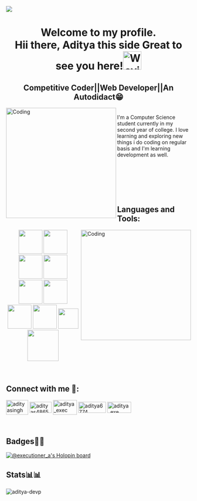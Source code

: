 <img src=https://camo.githubusercontent.com/f7894ccfe5f969fc2ef0c0023ae611e88da80b9381f0b90360d58b158d27593b/68747470733a2f2f692e696d6775722e636f6d2f344153616679302e706e67>
<h1 align="center">Welcome to my profile.<br>
Hii there, Aditya this side Great to see you here!<img src="https://raw.githubusercontent.com/Rishabh2804/Rishabh2804/master/Resources/wave.gif" height="50" alt="Waving hand animated gif"</h1>
<h2 align="Center">Competitive Coder||Web Developer||An Autodidact😁</h2>
  
<img align="left" alt= "Coding" width="300" src="https://camo.githubusercontent.com/ce3a4e7a6ec90f401d6dfd4865da0cc60f0647ee1dec12eb62550e489346f825/68747470733a2f2f7777772e636f6465636f726e6572732e636f6d2f77702d636f6e74656e742f75706c6f6164732f323031382f30352f73656e696f722d66726f6e742d656e642d646576656c6f7065722d6f70656e696e67732d312e676966"/>
  <br>
I'm a Computer Science student currently in my second year of college.
I love learning and exploring new things i do coding on regular basis and I'm learning development as well. 

<br><br><br><br><br>
  <h2> Languages and Tools:</h2>
 <img align="right" alt= "Coding" width="300" src="https://camo.githubusercontent.com/e20822b4282c07ffd010cd05f855a6561d3b62358ca9e607e4901288dd748fcb/68747470733a2f2f63646e2e6472696262626c652e636f6d2f75736572732f323133313939332f73637265656e73686f74732f343934383733362f74686f75676874776f726b732d6769665f6472696262626c652e676966 "/>
<p align="center">
<img src=https://img.icons8.com/color/344/c-plus-plus-logo.png height="65"/>
<img src=https://img.icons8.com/color/344/java-coffee-cup-logo--v1.png height="65"/>
<img src=https://img.icons8.com/stickers/344/python.png height="65"/>
<img src=https://img.icons8.com/color/344/html-5--v1.png height="65"/>
<img src=https://img.icons8.com/fluency/344/css3.png height="65"/>
<img src=https://img.icons8.com/color/344/javascript--v1.png height="65"/>
<img src=https://img.icons8.com/fluency/344/my-sql.png height="65"/>
<img src=https://img.icons8.com/plasticine/344/react.png height="65"/>
<img src="https://img.shields.io/badge/VS%20Code-007ACC.svg?&style=for-the-badge&logo=visual-studio-code&logoColor=white" height="55"/>
<img src="https://img.shields.io/badge/-Git-black?&style=for-the-badge&logo=git" height="85"/><br>
  <br><br>
  <h2 align="left">Connect with me 👀:</h2>
<p align="left">
<a href="https://linkedin.com/in/aditya-singh-97396a21a" target="blank"><img align="center" src="https://raw.githubusercontent.com/rahuldkjain/github-profile-readme-generator/master/src/images/icons/Social/linked-in-alt.svg" alt="adityasingh" height="40" width="60" /></a>
  <a href="https://twitter.com/adityas48654968" target="blank"><img align="center" src="https://raw.githubusercontent.com/rahuldkjain/github-profile-readme-generator/master/src/images/icons/Social/twitter.svg" alt="adityas48654968" height="30" width="60" /></a>
<a href="https://www.leetcode.com/aditya_exec" target="blank"><img align="center" src="https://raw.githubusercontent.com/rahuldkjain/github-profile-readme-generator/master/src/images/icons/Social/leet-code.svg" alt="aditya_exec" height="40" width="65" /></a>
<a href="https://auth.geeksforgeeks.org/user/aditya6774" target="blank"><img align="center" src="https://raw.githubusercontent.com/rahuldkjain/github-profile-readme-generator/master/src/images/icons/Social/geeks-for-geeks.svg" alt="aditya6774" height="30" width="75" /></a>
  <a href="https://codeforces.com/profile/aditya_exe" target="blank"><img align="center" src="https://raw.githubusercontent.com/rahuldkjain/github-profile-readme-generator/master/src/images/icons/Social/codeforces.svg" alt="aditya_exe" height="30" width="65" /></a>
  
</p>
<br>

<h2>Badges🏅🏅</h2>

[![@executioner_a's Holopin board](https://holopin.me/executioner_a)](https://holopin.io/@executioner_a)

<h2>Stats📊📊</h2>

<p><img align="center" src="https://github-readme-streak-stats.herokuapp.com/?user=aditya-devp&" alt="aditya-devp" /></p>

<!---
Aditya-devp/Aditya-devp is a ✨ special ✨ repository because its `README.md` (this file) appears on your GitHub profile.
You can click the Preview link to take a look at your changes.
--->
